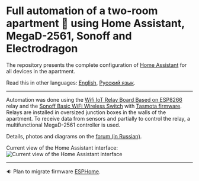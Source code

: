 # Full automation of a two-room apartment :department_store: using Home Assistant, MegaD-2561, Sonoff and Electrodragon

The repository presents the complete configuration of [Home Assistant](https://github.com/home-assistant/hassio) for all devices in the apartment.

Read this in other languages: [English](README.md), [Русский язык](README.ru.md).

______________

Automation was done using the [Wifi IoT Relay Board Based on ESP8266](https://www.electrodragon.com/product/wifi-iot-relay-board-based-esp8266/) relay and the [Sonoff Basic WiFi Wireless Switch](https://www.itead.cc/smart-home/sonoff-wifi-wireless-switch.html) with [Tasmota firmware](https://github.com/arendst/Tasmota). Relays are installed in oversized junction boxes in the walls of the apartment. To receive data from sensors and partially to control the relay, a multifunctional MegaD-2561 controller is used.

Details, photos and diagrams on the [forum (in Russian)](https://www.ab-log.ru/forum/viewtopic.php?f=1&t=1208&start=480#p37003). 

Current view of the Home Assistant interface:
![Current view of the Home Assistant interface](https://github.com/empenoso/two-bedroom-flat-Home-Assistant/blob/master/2019_11_screenshot.png)
_________
:sound: Plan to migrate firmware [ESPHome](https://github.com/esphome/esphome).

